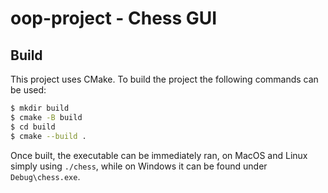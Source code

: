 # oop-project - Chess GUI

## Build

This project uses CMake. To build the project the following commands can be used:
```sh
$ mkdir build
$ cmake -B build
$ cd build
$ cmake --build .
```

Once built, the executable can be immediately ran, on MacOS and Linux simply using `./chess`, while on Windows
it can be found under `Debug\chess.exe`.
